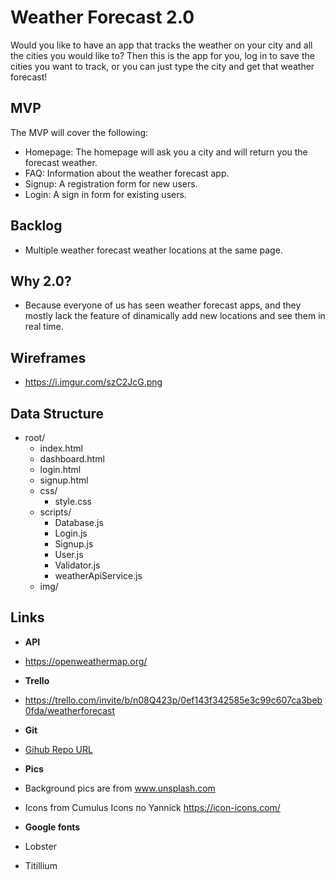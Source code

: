 # Weather Forecast 2.0
Would you like to have an app that tracks the weather on your city and all the cities you would like to?
Then this is the app for you, log in to save the cities you want to track, or you can just type the city and get that weather forecast!

## MVP
The MVP will cover the following:

-   Homepage: The homepage will ask you a city and will return you the forecast weather.
-   FAQ: Information about the weather forecast app.
-   Signup: A registration form for new users.
-   Login: A sign in form for existing users.


## Backlog
-   Multiple weather forecast weather locations at the same page.

## Why 2.0?
-   Because everyone of us has seen weather forecast apps, and they mostly lack the feature of dinamically add new locations and see them in real time.
## Wireframes
- https://i.imgur.com/szC2JcG.png

## Data Structure
- root/
  - index.html
  - dashboard.html
  - login.html
  - signup.html
  - css/
    - style.css
  - scripts/
    - Database.js
    - Login.js
    - Signup.js
    - User.js
    - Validator.js
    - weatherApiService.js
  - img/

## Links
- **API**
- https://openweathermap.org/

- **Trello**
- https://trello.com/invite/b/n08Q423p/0ef143f342585e3c99c607ca3beb0fda/weatherforecast

- **Git**

- [Gihub Repo URL](https://github.com/AndreuSCK/WeatherForecast2.0)

- **Pics**
- Background pics are from www.unsplash.com
- Icons from Cumulus Icons по Yannick  https://icon-icons.com/ 

- **Google fonts**
- Lobster
- Titillium
